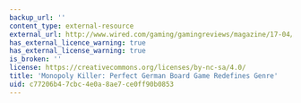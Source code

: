 ```yaml
---
backup_url: ''
content_type: external-resource
external_url: http://www.wired.com/gaming/gamingreviews/magazine/17-04/mf_settlers?currentPage=all
has_external_licence_warning: true
has_external_license_warning: true
is_broken: ''
license: https://creativecommons.org/licenses/by-nc-sa/4.0/
title: 'Monopoly Killer: Perfect German Board Game Redefines Genre'
uid: c77206b4-7cbc-4e0a-8ae7-ce0ff90b0853
---
```

